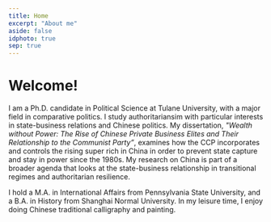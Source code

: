 ```yaml
---
title: Home
excerpt: "About me"
aside: false
idphoto: true
sep: true
---
```



# Welcome!

I am a Ph.D. candidate in Political Science at Tulane University, with a major field in comparative politics. I study authoritariansim with particular interests in state-business relations and Chinese politics. My dissertation, *"Wealth without Power: The Rise of Chinese Private Business Elites and Their Relationship to the Communist Party”*, examines how the CCP incorporates and controls the rising super rich in China in order to prevent state capture and stay in power since the 1980s. My research on China is part of a broader agenda that looks at the state-business relationship in transitional regimes and authoritarian resilience.

I hold a M.A. in International Affairs from Pennsylvania State University, and a B.A. in History from Shanghai Normal University. In my leisure time, I enjoy doing Chinese traditional calligraphy and painting. 
